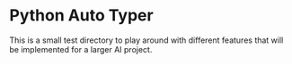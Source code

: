 # Python Auto Typer
 This is a small test directory to play around with different features that will be implemented for a larger AI project.
